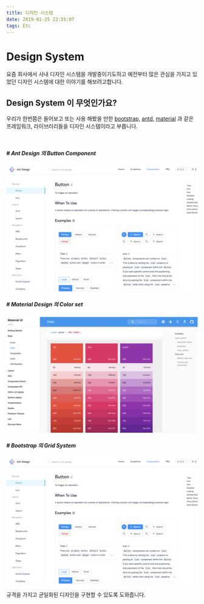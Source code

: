 ```yaml
---
title: 디자인 시스템
date: 2019-01-25 22:55:07
tags: Etc
---
```


# Design System

요즘 회사에서 사내 디자인 시스템을 개발중이기도하고 예전부터 많은 관심을 가지고 있었던 디자인 시스템에 대한 이야기를 해보려고합니다.

## Design System 이 무엇인가요?

우리가 한번쯤은 들어보고 또는 사용 해봤을 만한 [bootstrap](https://getbootstrap.com/), [antd](https://ant.design/), [material](https://material.io/design/) 과 같은 프레임워크, 라이브러리들을 디자인 시스템이라고 부릅니다.

<br />

##### # Ant Design 의 Button Component

![antd](/img/etc/design01.png) <br />

##### # Material Design 의 Color set

![material](/img/etc/design02.png) <br />

##### # Bootstrap 의 Grid System

![bootstrap](/img/etc/design01.png) <br />

규격을 가지고 균일화된 디자인을 구현할 수 있도록 도와줍니다.
